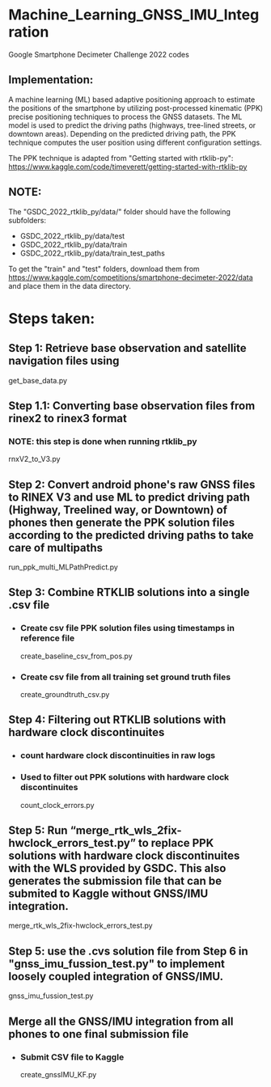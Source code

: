 # Machine_Learning_GNSS_IMU_Integration
Google Smartphone Decimeter Challenge 2022 codes

## Implementation:
A machine learning (ML) based adaptive positioning approach to estimate the positions of the smartphone by utilizing post-processed kinematic (PPK) precise positioning techniques to process the GNSS datasets. The ML model is used to predict the driving paths (highways, tree-lined streets, or downtown areas). Depending on the predicted driving path, the PPK technique computes the user position using different configuration settings.

The PPK technique is adapted from "Getting started with rtklib-py":
https://www.kaggle.com/code/timeverett/getting-started-with-rtklib-py

## NOTE:
The "GSDC_2022_rtklib_py/data/" folder should have the following subfolders:
- GSDC_2022_rtklib_py/data/test
- GSDC_2022_rtklib_py/data/train
- GSDC_2022_rtklib_py/data/train_test_paths

To get the "train" and "test" folders, download them from https://www.kaggle.com/competitions/smartphone-decimeter-2022/data and place them in the data directory.


# Steps taken:

## Step 1: Retrieve base observation and satellite navigation files using
get_base_data.py

## Step 1.1: Converting base observation files from rinex2 to rinex3 format
### NOTE: this step is done when running rtklib_py
rnxV2_to_V3.py

## Step 2: Convert android phone's raw GNSS files to RINEX V3 and use ML to predict driving path (Highway, Treelined way, or Downtown) of phones then generate the PPK solution files according to the predicted driving paths to take care of multipaths
run_ppk_multi_MLPathPredict.py

## Step 3: Combine RTKLIB solutions into a single .csv file
- ### Create csv file PPK solution files using timestamps in reference file
    create_baseline_csv_from_pos.py

- ### Create csv file from all training set ground truth files
    create_groundtruth_csv.py

## Step 4: Filtering out RTKLIB solutions with hardware clock discontinuites
- ### count hardware clock discontinuities in raw logs
- ### Used to filter out PPK solutions with hardware clock discontinuites
   count_clock_errors.py

## Step 5: Run “merge_rtk_wls_2fix-hwclock_errors_test.py” to replace PPK solutions with hardware clock discontinuites with the WLS provided by GSDC. This also generates the submission file that can be submited to Kaggle without GNSS/IMU integration.
   merge_rtk_wls_2fix-hwclock_errors_test.py

## Step 5: use the .cvs solution file from Step 6 in "gnss_imu_fussion_test.py" to implement loosely coupled integration of GNSS/IMU.
   gnss_imu_fussion_test.py
   
## Merge all the GNSS/IMU integration from all phones to one final submission file
- ### Submit CSV file to Kaggle
   create_gnssIMU_KF.py
